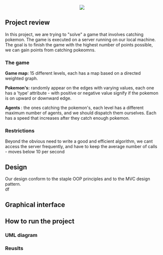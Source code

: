 <p align = "center"> <img src = "https://user-images.githubusercontent.com/74304423/148090789-2ea77482-cc57-4b7a-8163-1720f4194233.png"> </p>


<h2>Project review </h2>
<p>
In this project, we are trying to "solve" a game that involves catching pokemon. The game is executed on a server running on our local machine.
The goal is to finish the game with the highest number of points possible, we can gain points from catching pokeomns. </p>
 
 <h3> The game </h3>
 
 <strong>Game map:</strong> 15 different levels, each has a map based on a directed weighted graph. 
 </br>

<strong> Pokemon's:</strong> randomly appear on the edges with varying values, each one has a 'type' attribute - with positive or negative value signify if the pokemon is on upward or downward edge.

<strong>Agents </strong>: the ones catching the pokemon's, each level has a different maximum number of agents, and we should dispatch them ourselves. Each has a speed that increases after they catch enough pokemon.

<h3> Restrictions</h3>
Beyond the obvious need to write a good and efficient algorithm, we cant access the server frequently, and have to keep the average number of calls - moves below 10 per second
 
 
 <h2>Design </h2>
 Our design conform to the staple OOP principles and to the MVC design pattern. <br>
 df
 
<p>
  
 </p>
 
<h2>Graphical interface </h2>
<p>
  
 </p>
 
 
 
<h2>How to run the project</h2>
<p>
  
 </p>
 
 
 
<h3>UML diagram </h3>
<p>
  
 </p>
 
 
<h3>Reuslts</h3>
<p>
  
 </p>
